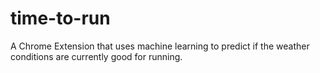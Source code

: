 # time-to-run
A Chrome Extension that uses machine learning to predict if the weather conditions are currently good for running.
